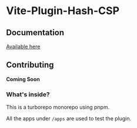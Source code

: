 # Vite-Plugin-Hash-CSP

## Documentation

[Available here](https://vite-csp.tsotne.co.uk)

## Contributing

**Coming Soon**

### What's inside?

This is a turborepo monorepo using pnpm.

All the apps under `/apps` are used to test the plugin.
